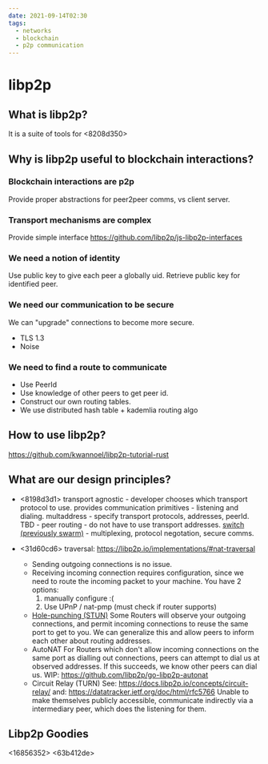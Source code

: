 ```yaml
---
date: 2021-09-14T02:30
tags: 
  - networks
  - blockchain
  - p2p communication
---
```


# libp2p

## What is libp2p?

It is a suite of tools for <8208d350> 

## Why is libp2p useful to blockchain interactions?

### Blockchain interactions are p2p

Provide proper abstractions for peer2peer comms, vs client server.

### Transport mechanisms are complex

Provide simple interface
https://github.com/libp2p/js-libp2p-interfaces

### We need a notion of identity

Use public key to give each peer a globally uid.
Retrieve public key for identified peer.

### We need our communication to be secure

We can "upgrade" connections to become more secure.
- TLS 1.3
- Noise

### We need to find a route to communicate

- Use PeerId
- Use knowledge of other peers to get peer id.
- Construct our own routing tables.
- We use distributed hash table + kademlia routing algo

## How to use libp2p? 

https://github.com/kwannoel/libp2p-tutorial-rust

## What are our design principles?

- <8198d3d1>
  transport agnostic - developer chooses which transport protocol to use.
  provides communication primitives - listening and dialing.
  multaddress - specify transport protocols, addresses, peerId.
  TBD - peer routing - do not have to use transport addresses.
  [switch (previously swarm)](https://docs.libp2p.io/reference/glossary/#switch) - multiplexing, protocol negotation, secure comms.

- <31d60cd6> traversal: https://libp2p.io/implementations/#nat-traversal
  - Sending outgoing connections is no issue.
  - Receiving incoming connection requires configuration,
    since we need to route the incoming packet to your machine.
    You have 2 options:
    1. manually configure :(
    2. Use UPnP / nat-pmp (must check if router supports)
  - [Hole-punching (STUN)](https://en.wikipedia.org/wiki/STUN)
    Some Routers will observe your outgoing connections,
    and permit incoming connections to reuse the same port to get to you.
    We can generalize this and allow peers to inform each other about
    routing addresses.
  - AutoNAT
    For Routers which don't allow incoming connections on the same port as dialling out connections,
    peers can attempt to dial us at observed addresses.
    If this succeeds, we know other peers can dial us.
    WIP: https://github.com/libp2p/go-libp2p-autonat
  - Circuit Relay (TURN)
    See: https://docs.libp2p.io/concepts/circuit-relay/
    and: https://datatracker.ietf.org/doc/html/rfc5766
    Unable to make themselves publicly accessible,
    communicate indirectly via a intermediary peer,
    which does the listening for them.
    
## Libp2p Goodies
    
<bdf7284e>
<d42f21a9>
<16856352>
<ca5ceb1b>
<63b412de>
<db64b644>
